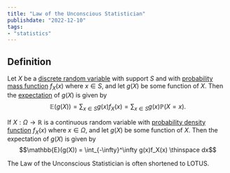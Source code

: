 ```yaml
---
title: "Law of the Unconscious Statistician"
publishdate: "2022-12-10"
tags:
- "statistics"
---
```


## Definition
Let $X$ be a [discrete random variable](statistics/random-variable.md) with support $S$ and with [probability mass function](statistics/probability-mass-function.md) $f_X(x)$ where $x \in S$, and let $g(X)$ be some function of $X$. Then the [expectation](statistics/expectation.md) of $g(X)$ is given by
$$\mathbb{E}(g(X)) = \sum_{x \in S} g(x)f_X(x) = \sum_{x \in S} g(x) \mathbb{P}(X = x).$$

If $X: \Omega \to \mathbb{R}$ is a continuous random variable with [probability density function](statistics/probability-density-function.md) $f_X(x)$ where $x \in \Omega$, and let $g(X)$ be some function of $X$. Then the expectation of $g(X)$ is given by
$$\mathbb{E}(g(X)) = \int_{-\infty}^\infty g(x)f_X(x) \thinspace dx$$

The Law of the Unconscious Statistician is often shortened to LOTUS.
